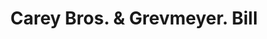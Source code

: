 ---
doi: 10.7916/D81274SN
date_other: '1880'
date_other_textual: 1880-1889
form: printed ephemera
genre:
- Invoices
name:
- Carey Bros. & Grevmeyer
object_in_context_url: https://biggert.cul.columbia.edu/items/view/ave_biggert_01388
subject_hierarchical_geographic:
- Philadelphia, Pennsylvania, United States
subject_name:
- Carey Bros. & Grevmeyer
title: Carey Bros. & Grevmeyer. Bill
sort_title: Carey Bros. & Grevmeyer. Bill
call_number: ave_biggert_01388
coordinates:
- 40.00944444444445,-75.13333333333334
pid: ave_biggert_01388
identifiers: ave_biggert_01388
thumbnail: https://derivativo-3.library.columbia.edu/iiif/2/ldpd:344621/full/!256,256/0/native.jpg
permalink: /biggert/ave_biggert_01388/
layout: iiif-image-page
---